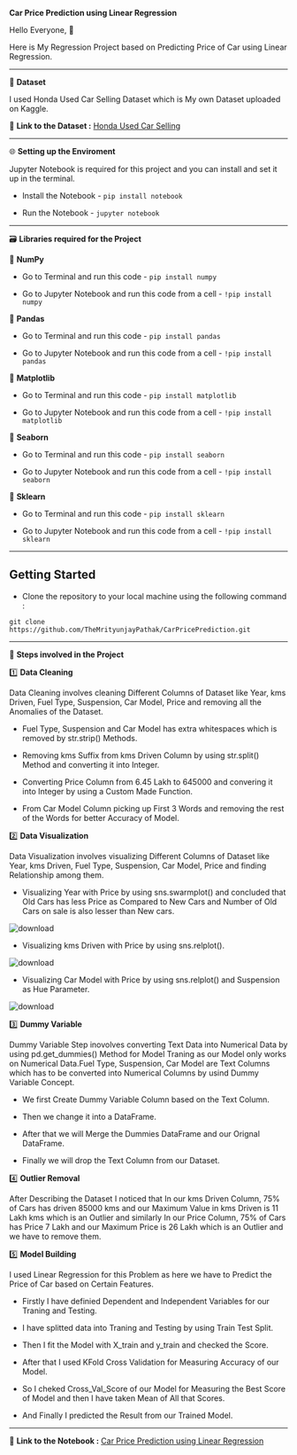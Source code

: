 **Car Price Prediction using Linear Regression**

Hello Everyone, 👋 

Here is My Regression Project based on Predicting Price of Car using Linear Regression.

------------------------------------

🔸 **Dataset**

I used Honda Used Car Selling Dataset which is My own Dataset uploaded on Kaggle.

📍 **Link to the Dataset :** [Honda Used Car Selling](https://www.kaggle.com/datasets/themrityunjaypathak/honda-car-selling)

-------------------------------------

🌐 **Setting up the Enviroment**

Jupyter Notebook is required for this project and you can install and set it up in the terminal.

- Install the Notebook - `pip install notebook`

- Run the Notebook - `jupyter notebook`

------------------------------------------

🗃️ **Libraries required for the Project**

🔸 **NumPy**

- Go to Terminal and run this code - `pip install numpy`

- Go to Jupyter Notebook and run this code from a cell - `!pip install numpy`

🔸 **Pandas**

- Go to Terminal and run this code - `pip install pandas`

- Go to Jupyter Notebook and run this code from a cell - `!pip install pandas`

🔸 **Matplotlib**

- Go to Terminal and run this code - `pip install matplotlib`

- Go to Jupyter Notebook and run this code from a cell - `!pip install matplotlib`

🔸 **Seaborn**

- Go to Terminal and run this code - `pip install seaborn`

- Go to Jupyter Notebook and run this code from a cell - `!pip install seaborn`

🔸 **Sklearn**

- Go to Terminal and run this code - `pip install sklearn`

- Go to Jupyter Notebook and run this code from a cell - `!pip install sklearn`

-------------------------------------------

## Getting Started

- Clone the repository to your local machine using the following command :
```
git clone https://github.com/TheMrityunjayPathak/CarPricePrediction.git
```
--------------------------------------------

📝 **Steps involved in the Project**

1️⃣ **Data Cleaning**

Data Cleaning involves cleaning Different Columns of Dataset like Year, kms Driven, Fuel Type, Suspension, Car Model, Price and removing all the Anomalies of the Dataset.

- Fuel Type, Suspension and Car Model has extra whitespaces which is removed by str.strip() Methods.

- Removing kms Suffix from kms Driven Column by using str.split() Method and converting it into Integer.

- Converting Price Column from 6.45 Lakh to 645000 and convering it into Integer by using a Custom Made Function.

- From Car Model Column picking up First 3 Words and removing the rest of the Words for better Accuracy of Model.

2️⃣ **Data Visualization**

Data Visualization involves visualizing Different Columns of Dataset like Year, kms Driven, Fuel Type, Suspension, Car Model, Price and finding Relationship among them.

- Visualizing Year with Price by using sns.swarmplot() and concluded that Old Cars has less Price as Compared to New Cars and Number of Old Cars on sale is also lesser than New cars.

![download](https://github.com/TheMrityunjayPathak/CarPricePrediction/assets/123563634/5e23ec76-ebe0-4f42-9d72-24b881eceeff)

- Visualizing kms Driven with Price by using sns.relplot().

![download](https://github.com/TheMrityunjayPathak/CarPricePrediction/assets/123563634/3d7c4b1f-a2b3-47c7-8e0d-86c49aa80313)

- Visualizing Car Model with Price by using sns.relplot() and Suspension as Hue Parameter.

![download](https://github.com/TheMrityunjayPathak/CarPricePrediction/assets/123563634/c5faa6d5-46ed-4995-82fe-ec042beca0e4)

3️⃣ **Dummy Variable**

Dummy Variable Step inovolves converting Text Data into Numerical Data by using pd.get_dummies() Method for Model Traning as our Model only works on Numerical Data.Fuel Type, Suspension, Car Model are Text Columns which has to be converted into Numerical Columns by usind Dummy Variable Concept.

- We first Create Dummy Variable Column based on the Text Column.

- Then we change it into a DataFrame.

- After that we will Merge the Dummies DataFrame and our Orignal DataFrame.

- Finally we will drop the Text Column from our Dataset.

4️⃣ **Outlier Removal**

After Describing the Dataset I noticed that In our kms Driven Column, 75% of Cars has driven 85000 kms and our Maximum Value in kms Driven is 11 Lakh kms which is an Outlier and similarly In our Price Column, 75% of Cars has Price 7 Lakh and our Maximum Price is 26 Lakh which is an Outlier and we have to remove them.

5️⃣ **Model Building**

I used Linear Regression for this Problem as here we have to Predict the Price of Car based on Certain Features.

- Firstly I have definied Dependent and Independent Variables for our Traning and Testing.

- I have splitted data into Traning and Testing by using Train Test Split.

- Then I fit the Model with X_train and y_train and checked the Score.

- After that I used KFold Cross Validation for Measuring Accuracy of our Model.

- So I cheked Cross_Val_Score of our Model for Measuring the Best Score of Model and then I have taken Mean of All that Scores.

- And Finally I predicted the Result from our Trained Model.

--------------------------------

📍 **Link to the Notebook :** [Car Price Prediction using Linear Regression](https://www.kaggle.com/code/themrityunjaypathak/car-price-prediction-using-linear-regression)
